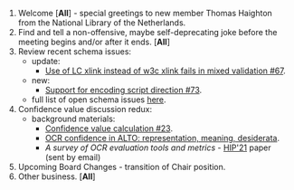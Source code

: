 1. Welcome [**All**] - special greetings to new member Thomas Haighton from the National Library of the Netherlands.
2. Find and tell a non-offensive, maybe self-deprecating joke before the meeting begins and/or after it ends. [**All**]
3. Review recent schema issues:
   * update: 
      * [Use of LC xlink instead of w3c xlink fails in mixed validation #67](https://github.com/altoxml/schema/issues/67).
   * new:
      * [Support for encoding script direction
#73](https://github.com/altoxml/schema/issues/73).
   * full list of open schema issues [here](https://github.com/altoxml/schema/issues).
4. Confidence value discussion redux: 
   * background materials: 
      * [Confidence value calculation #23](https://github.com/altoxml/schema/issues/23).
      * [OCR confidence in ALTO: representation, meaning, desiderata](https://docs.google.com/document/d/1JkbqfEb8pkwTdMSyjXJRfdpshlWoVbFn47uYfqB4O_Q/edit).
      * _A survey of OCR evaluation tools and metrics_ - [HIP'21](https://blog.sbb.berlin/hip2021/) paper (sent by email)
5. Upcoming Board Changes - transition of Chair position.
6. Other business. [**All**]
